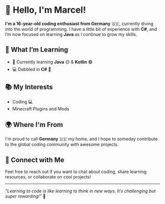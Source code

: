 # 👋 Hello, I'm Marcel!

**I'm a 16-year-old coding enthusiast from Germany** 🇩🇪, currently diving into the world of programming. I have a little bit of experience with **C#**, and I’m now focused on learning **Java** as I continue to grow my skills.

## 🚀 What I’m Learning
- 🌱 Currently learning **Java** 🟡 & **Kotlin** 🟣
- 💻 Dabbled in **C#** 🔵

## 📚 My Interests
- Coding 💻
- Minecraft Plugins and Mods

## 🌍 Where I'm From
I'm proud to call **Germany** 🇩🇪 my home, and I hope to someday contribute to the global coding community with awesome projects.

## 🤝 Connect with Me
Feel free to reach out if you want to chat about coding, share learning resources, or collaborate on cool projects!

---

_“Learning to code is like learning to think in new ways. It’s challenging but super rewarding!”_ 🚀
